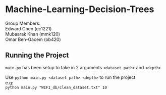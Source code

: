 # Machine-Learning-Decision-Trees
Group Members: <br />
Edward Chen (ec1221) <br />
Mubaarak Khan (mmk120) <br />
Omar Ben-Gacem (ob420) <br />

## Running the Project
`main.py` has been setup to take in 2 arguments `<dataset path>` and `<depth>` <br />

 Use `python main.py <dataset path> <depth>` to run the project <br />
 e.g: <br />
 `python main.py "WIFI_db/clean_dataset.txt" 10`
